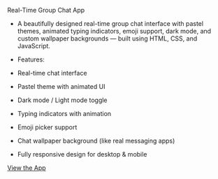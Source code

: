 Real-Time Group Chat App
- A beautifully designed real-time group chat interface with pastel themes, animated typing indicators, emoji support, dark mode, and custom wallpaper backgrounds — built using HTML, CSS, and JavaScript.

- Features:

-  Real-time chat interface
-  Pastel theme with animated UI
-  Dark mode / Light mode toggle
-  Typing indicators with animation
-  Emoji picker support
-  Chat wallpaper background (like real messaging apps)
-  Fully responsive design for desktop & mobile

  [View the App](real-time-chat-hv0ehwsj6-bhadrasnehas-projects.vercel.app)

